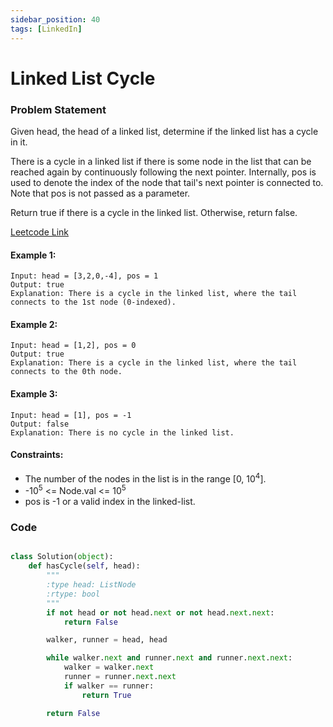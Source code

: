 ```yaml
---
sidebar_position: 40
tags: [LinkedIn]
---
```


# Linked List Cycle

### Problem Statement

Given head, the head of a linked list, determine if the linked list has a cycle in it.

There is a cycle in a linked list if there is some node in the list that can be reached again by continuously following the next pointer. Internally, pos is used to denote the index of the node that tail's next pointer is connected to. Note that pos is not passed as a parameter.

Return true if there is a cycle in the linked list. Otherwise, return false.

[Leetcode Link](https://leetcode.com/problems/linked-list-cycle/)

#### Example 1:

```
Input: head = [3,2,0,-4], pos = 1
Output: true
Explanation: There is a cycle in the linked list, where the tail connects to the 1st node (0-indexed).
```

#### Example 2:

```
Input: head = [1,2], pos = 0
Output: true
Explanation: There is a cycle in the linked list, where the tail connects to the 0th node.
```

#### Example 3:

```
Input: head = [1], pos = -1
Output: false
Explanation: There is no cycle in the linked list.
```

#### Constraints:

- The number of the nodes in the list is in the range [0, 10<sup>4</sup>].
- -10<sup>5</sup> <= Node.val <= 10<sup>5</sup>
- pos is -1 or a valid index in the linked-list.

### Code

```python title="Python Code"

class Solution(object):
    def hasCycle(self, head):
        """
        :type head: ListNode
        :rtype: bool
        """
        if not head or not head.next or not head.next.next:
            return False

        walker, runner = head, head

        while walker.next and runner.next and runner.next.next:
            walker = walker.next
            runner = runner.next.next
            if walker == runner:
                return True

        return False
```

